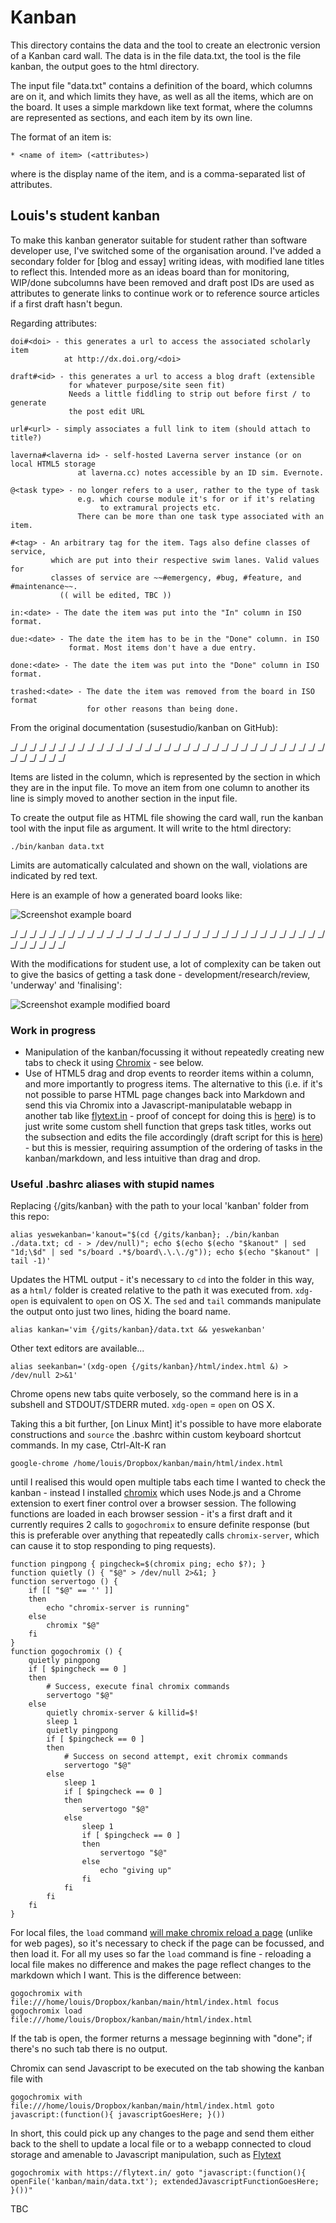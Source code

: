 # Kanban

This directory contains the data and the tool to create an electronic version
of a Kanban card wall. The data is in the file data.txt, the tool is
the file kanban, the output goes to the html directory.

The input file "data.txt" contains a definition of the board, which
columns are on it, and which limits they have, as well as all the items, which
are on the board. It uses a simple markdown like text format, where the
columns are represented as sections, and each item by its own line.

The format of an item is:

    * <name of item> (<attributes>)

where <name of item> is the display name of the item, and <attributes> is a
comma-separated list of attributes.

## Louis's student kanban

To make this kanban generator suitable for student rather than software developer use, I've switched some of the organisation around. I've added a secondary folder for [blog and essay] writing ideas, with modified lane titles to reflect this. Intended more as an ideas board than for monitoring, WIP/done subcolumns have been removed and draft post IDs are used as attributes to generate links to continue work or to reference source articles if a first draft hasn't begun.

Regarding attributes:

	doi#<doi> - this generates a url to access the associated scholarly item
				at http://dx.doi.org/<doi>

	draft#<id> - this generates a url to access a blog draft (extensible
				 for whatever purpose/site seen fit)
				 Needs a little fiddling to strip out before first / to generate
				 the post edit URL

	url#<url> - simply associates a full link to item (should attach to title?)

	laverna#<laverna id> - self-hosted Laverna server instance (or on local HTML5 storage
			       at laverna.cc) notes accessible by an ID sim. Evernote.

	@<task type> - no longer refers to a user, rather to the type of task
	               e.g. which course module it's for or if it's relating
	                    to extramural projects etc.
	               There can be more than one task type associated with an item.

    #<tag> - An arbitrary tag for the item. Tags also define classes of service,
             which are put into their respective swim lanes. Valid values for
             classes of service are ~~#emergency, #bug, #feature, and #maintenance~~.
			   (( will be edited, TBC ))

    in:<date> - The date the item was put into the "In" column in ISO format.

    due:<date> - The date the item has to be in the "Done" column. in ISO
                 format. Most items don't have a due entry.

    done:<date> - The date the item was put into the "Done" column in ISO format.

    trashed:<date> - The date the item was removed from the board in ISO format
                     for other reasons than being done.

From the original documentation (susestudio/kanban on GitHub):
	
\_/   \_/   \_/   \_/   \_/   \_/   \_/   \_/   \_/   \_/   \_/   \_/   \_/   \_/   \_/   \_/   \_/   \_/   \_/   \_/   \_/   \_/   \_/   \_/   \_/   \_/   \_/   \_/   \_/   \_/   \_/   \_/   \_/   \_/   \_/   \_/   \_/   \_/   \_/

Items are listed in the column, which is represented by the section in which
they are in the input file. To move an item from one column to another its line
is simply moved to another section in the input file.

To create the output file as HTML file showing the card wall, run the kanban
tool with the input file as argument. It will write to the html directory:

    ./bin/kanban data.txt

Limits are automatically calculated and shown on the wall, violations are
indicated by red text.

Here is an example of how a generated board looks like:

![Screenshot example board](https://raw.github.com/lmmx/kanban/master/screenshot-board.png)

\_/   \_/   \_/   \_/   \_/   \_/   \_/   \_/   \_/   \_/   \_/   \_/   \_/   \_/   \_/   \_/   \_/   \_/   \_/   \_/   \_/   \_/   \_/   \_/   \_/   \_/   \_/   \_/   \_/   \_/   \_/   \_/   \_/   \_/   \_/   \_/   \_/   \_/   \_/

With the modifications for student use, a lot of complexity can be taken out to give the basics of getting a task done - development/research/review, 'underway' and 'finalising':

![Screenshot example modified board](https://raw.github.com/lmmx/kanban/master/screenshot-student-board.png)

### Work in progress

* Manipulation of the kanban/focussing it without repeatedly creating new tabs to check it using [Chromix](http://chromix.smblott.org/) - see below.
* Use of HTML5 drag and drop events to reorder items within a column, and more importantly to progress items. The alternative to this (i.e. if it's not possible to parse HTML page changes back into Markdown and send this via Chromix into a Javascript-manipulatable webapp in another tab like [flytext.in](http://flytext.in) - proof of concept for doing this is [here](https://gist.github.com/lmmx/c414a1d4822a025380e7)) is to just write some custom shell function that greps task titles, works out the subsection and edits the file accordingly (draft script for this is [here](https://gist.github.com/lmmx/8a6794a98286d00d6797)) - but this is messier, requiring assumption of the ordering of tasks in the kanban/markdown, and less intuitive than drag and drop.

### Useful .bashrc aliases with stupid names

Replacing {/gits/kanban} with the path to your local 'kanban' folder from this repo:

	alias yeswekanban='kanout="$(cd {/gits/kanban}; ./bin/kanban ./data.txt; cd - > /dev/null)"; echo $(echo $(echo "$kanout" | sed "1d;\$d" | sed "s/board .*$/board\.\.\./g")); echo $(echo "$kanout" | tail -1)'

Updates the HTML output - it's necessary to `cd` into the folder in this way, as a `html/` folder is created relative to the path it was executed from. `xdg-open` is equivalent to `open` on OS X. The `sed` and `tail` commands manipulate the output onto just two lines, hiding the board name.

	alias kankan='vim {/gits/kanban}/data.txt && yeswekanban'

Other text editors are available...

	alias seekanban='(xdg-open {/gits/kanban}/html/index.html &) > /dev/null 2>&1'

Chrome opens new tabs quite verbosely, so the command here is in a subshell and STDOUT/STDERR muted. `xdg-open` = `open` on OS X.

Taking this a bit further, [on Linux Mint] it's possible to have more elaborate constructions and `source` the .bashrc within custom keyboard shortcut commands. In my case, Ctrl-Alt-K ran

	google-chrome /home/louis/Dropbox/kanban/main/html/index.html

until I realised this would open multiple tabs each time I wanted to check the kanban - instead I installed [chromix](http://chromix.smblott.org/) which uses Node.js and a Chrome extension to exert finer control over a browser session. The following functions are loaded in each browser session - it's a first draft and it currently requires 2 calls to `gogochromix` to ensure definite response (but this is preferable over anything that repeatedly calls `chromix-server`, which can cause it to stop responding to ping requests).

	function pingpong { pingcheck=$(chromix ping; echo $?); }
	function quietly () { "$@" > /dev/null 2>&1; }
	function servertogo () {
		if [[ "$@" == '' ]]
		then
			echo "chromix-server is running"
		else
			chromix "$@"
		fi
	}
	function gogochromix () {
		quietly pingpong
		if [ $pingcheck == 0 ]
		then
			# Success, execute final chromix commands
			servertogo "$@"
		else
			quietly chromix-server & killid=$!
			sleep 1
			quietly pingpong
			if [ $pingcheck == 0 ]
			then
				# Success on second attempt, exit chromix commands
				servertogo "$@"
			else
				sleep 1
				if [ $pingcheck == 0 ]
				then
					servertogo "$@"
				else
					sleep 1
					if [ $pingcheck == 0 ]
					then
						servertogo "$@"
					else
						echo "giving up"
					fi
				fi
			fi
		fi
	}

For local files, the `load` command [will make chromix reload a page](http://chromix.smblott.org/#_load) (unlike for web pages), so it's necessary to check if the page can be focussed, and then load it. For all my uses so far the `load` command is fine - reloading a local file makes no difference and makes the page reflect changes to the markdown which I want. This is the difference between:

	gogochromix with file:///home/louis/Dropbox/kanban/main/html/index.html focus
	gogochromix load file:///home/louis/Dropbox/kanban/main/html/index.html

If the tab is open, the former returns a message beginning with "done"; if there's no such tab there is no output.

Chromix can send Javascript to be executed on the tab showing the kanban file with

	gogochromix with file:///home/louis/Dropbox/kanban/main/html/index.html goto javascript:(function(){ javascriptGoesHere; }())

In short, this could pick up any changes to the page and send them either back to the shell to update a local file or to a webapp connected to cloud storage and amenable to Javascript manipulation, such as [Flytext](http://flytext.in)

	gogochromix with https://flytext.in/ goto "javascript:(function(){ openFile('kanban/main/data.txt'); extendedJavascriptFunctionGoesHere; }())"

TBC
